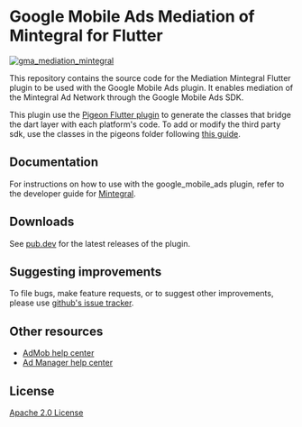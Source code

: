 # Google Mobile Ads Mediation of Mintegral for Flutter

[![gma_mediation_mintegral](https://github.com/googleads/googleads-mobile-flutter/actions/workflows/google_mobile_ads.yaml/badge.svg)](https://github.com/googleads/googleads-mobile-flutter/actions/workflows/google_mobile_ads.yaml)

This repository contains the source code for the Mediation Mintegral Flutter
plugin to be used with the Google Mobile Ads plugin. It enables mediation of the
Mintegral Ad Network through the Google Mobile Ads SDK.

This plugin use the [Pigeon Flutter plugin](https://pub.dev/packages/pigeon) to
generate the classes that bridge the dart layer with each platform's code.
To add or modify the third party sdk, use the classes in the pigeons folder
following [this guide](https://github.com/flutter/packages/blob/main/packages/pigeon/example/README.md).

## Documentation
For instructions on how to use with the google_mobile_ads plugin, refer to the
developer guide for [Mintegral](https://developers.google.com/admob/flutter/mediation/mintegral).

## Downloads

See [pub.dev](https://pub.dev/packages/gma_mediation_mintegral/versions) for the
latest releases of the plugin.

## Suggesting improvements

To file bugs, make feature requests, or to suggest other improvements, please
use [github's issue tracker](https://github.com/googleads/googleads-mobile-flutter/issues).


## Other resources

* [AdMob help center](https://support.google.com/admob/?hl=en#topic=7383088)
* [Ad Manager help center](https://support.google.com/admanager/?hl=en#topic=7505988)

## License

[Apache 2.0 License](https://www.apache.org/licenses/LICENSE-2.0)